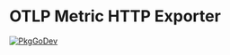 # OTLP Metric HTTP Exporter

[![PkgGoDev](https://pkg.go.dev/badge/go.opentelemetry.io/otel/exporters/otlp/otlpmetric/otlpmetrichttp)](https://pkg.go.dev/go.opentelemetry.io/otel/exporters/otlp/otlpmetric/otlpmetrichttp)
